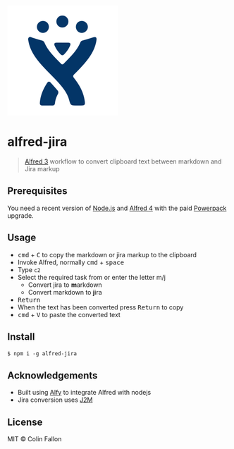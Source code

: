 ![icon](icon.png)

# alfred-jira

> [Alfred 3](https://www.alfredapp.com) workflow to convert clipboard
> text between markdown and Jira markup


## Prerequisites

You need a recent version of [Node.js](https://nodejs.org) and
[Alfred 4](https://www.alfredapp.com) with the paid
[Powerpack](https://www.alfredapp.com/powerpack/) upgrade.


## Usage

- <kbd>cmd</kbd> + <kbd>C</kbd> to copy the markdown or jira markup to
  the clipboard
- Invoke Alfred, normally <kbd>cmd</kbd> + <kbd>space</kbd>
- Type `c2`
- Select the required task from or enter the letter m/j
  - Convert jira to **m**arkdown
  - Convert markdown to **j**ira
- <kbd>Return</kbd>
- When the text has been converted press <kbd>Return</kbd> to copy
- <kbd>cmd</kbd> + <kbd>V</kbd> to paste the converted text

## Install

```
$ npm i -g alfred-jira
```

## Acknowledgements
- Built using [Alfy](https://github.com/sindresorhus/alfy) to integrate Alfred with nodejs
- Jira conversion uses [J2M](https://github.com/FokkeZB/J2M)

## License

MIT © Colin Fallon
